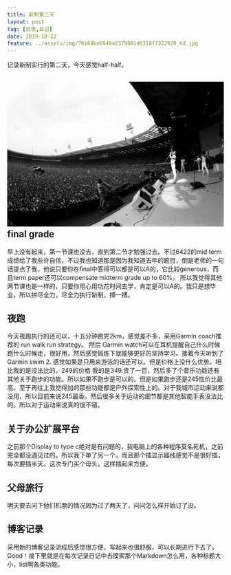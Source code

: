 ```yaml
---
title: 新制第二天
layout: post
tag: [反思,日记]
date: 2019-10-22
feature: ../assets/img/70164be6048a2379881d0318f7322920_hd.jpg
---
```


记录新制实行的第二天，今天感觉half-half。

## ![01](../assets/img/01.jpg)final grade

早上没有起来，第一节课也没去，直到第二节才勉强过去。不过6422的mid term成绩给了我些许自信，不过我也知道那是因为我知道去年的题目，倒是老师的一句话提点了我，他说只要你在final中答得可以都是可以A的，它比较generous，而且term paper还可以compensate midterm grade up to 60%。 所以我觉得其他两节课也是一样的，只要你用心用功花时间去学，肯定是可以A的。我只是想毕业，所以拼尽全力，尽全力执行新制，搏一搏。

## 夜跑

今天夜跑执行的还可以，十五分钟跑完2km，感觉差不多，采用Garmin coach推荐的 run walk run strategy。 然后 Garmin watch可以在耳机提醒自己什么时候跑什么时候走，很好用，然后感觉锻炼下就能够更好的坚持学习。接着今天听到了Garmin swim 2. 感觉如果是只用来游泳的话还可以。但是价格上没什么优势。相比我的是没法比的，249的价格 我的是349.贵了一百，然后多了个音乐功能还有其他关于跑步的功能。所以如果不跑步是可以的。但是如果跑步还是245性价比最高。至于再往上我觉得加的那些功能都是户外探索性上的。对于我城市运动来说都没用，所以目前来说245最香。然后很多关于运动的细节都是其他智能手表没法比的。所以对于运动来说真的很不错。

## 关于办公扩展平台

之前那个Display to type c绝对是有问题的，我电脑上的各种程序莫名死机，之前完全都没遇见过的。所以我下单了另一个。而且那个插显示器线感觉不是很好插，每次要插半天。这次专门买个母头，这样插起来方便。

## 父母旅行

明天要去问下他们机票的情况因为过了两天了，问问怎么样开始订了没。

## 博客记录

采用新的博客记录流程后感觉很方便，写起来也很舒服，可以长期进行下去了。Good！接下里就是在每次记录日记中去摸索那个Markdown怎么用，各种标题大小，list啊各类功能。

